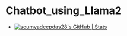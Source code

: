 # Chatbot_using_Llama2
- [![soumyadeepdas28's GitHub | Stats](https://stats.quine.sh/soumyadeepdas28/github?theme=light)](https://quine.sh)
